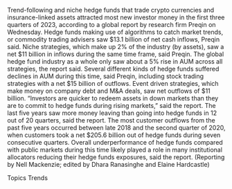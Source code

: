 Trend-following and niche hedge funds that trade crypto currencies and insurance-linked assets attracted most new investor money in the first three quarters of 2023, according to a global report by research firm Preqin on Wednesday.
Hedge funds making use of algorithms to catch market trends, or commodity trading advisers saw $13.1 billion of net cash inflows, Preqin said.
Niche strategies, which make up 2% of the industry (by assets), saw a net $11 billion in inflows during the same time frame, said Preqin.
The global hedge fund industry as a whole only saw about a 5% rise in AUM across all strategies, the report said.
Several different kinds of hedge funds suffered declines in AUM during this time, said Preqin, including stock trading strategies with a net $15 billion of outflows. Event driven strategies, which make money on company debt and M&A deals, saw net outflows of $11 billion.
“Investors are quicker to redeem assets in down markets than they are to commit to hedge funds during rising markets,” said the report.
The last five years saw more money leaving than going into hedge funds in 12 out of 20 quarters, said the report.
The most customer outflows from the past five years occurred between late 2018 and the second quarter of 2020, when customers took a net $205.6 billion out of hedge funds during seven consecutive quarters.
Overall underperformance of hedge funds compared with public markets during this time likely played a role in many institutional allocators reducing their hedge funds exposures, said the report.
(Reporting by Nell Mackenzie; edited by Dhara Ranasinghe and Elaine Hardcastle)

Topics
Trends
